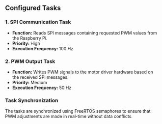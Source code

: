 ## Configured Tasks

### 1. SPI Communication Task
- **Function:** Reads SPI messages containing requested PWM values from the Raspberry Pi.
- **Priority:** High
- **Execution Frequency:** 100 Hz

### 2. PWM Output Task
- **Function:** Writes PWM signals to the motor driver hardware based on the received SPI messages.
- **Priority:** Medium
- **Execution Frequency:** 50 Hz

### Task Synchronization
The tasks are synchronized using FreeRTOS semaphores to ensure that PWM adjustments are made in real-time without data conflicts.